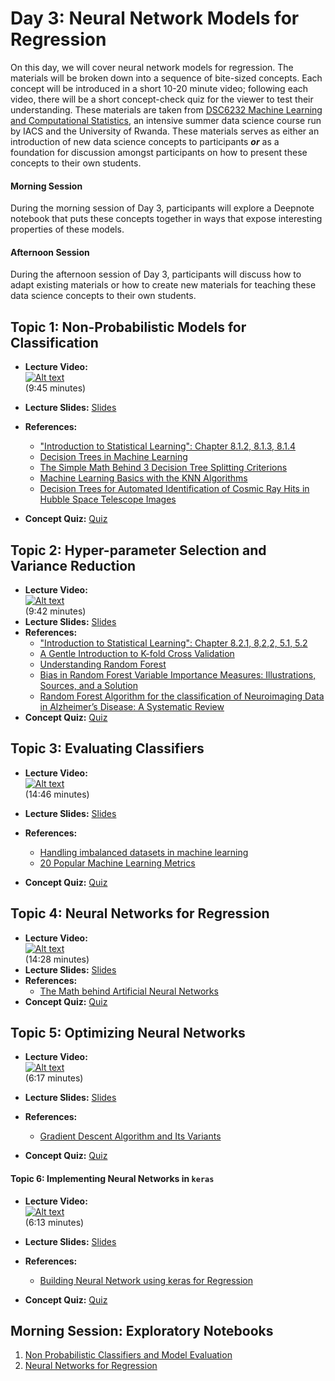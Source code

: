 # Day 3: Neural Network Models for Regression

On this day, we will cover neural network models for regression. The materials will be broken down into a sequence of
bite-sized concepts. Each concept will be introduced in a short 10-20 minute video; following each video, there will be a
short concept-check quiz for the viewer to test their understanding. These materials are taken from [DSC6232 Machine Learning and Computational Statistics](https://onefishy.github.io/Rwanda-Data-Science/), an intensive summer data science course run by IACS and the University of Rwanda. These materials
serves as either an introduction of new data science concepts to participants ***or*** as a foundation for discussion amongst
participants on how to present these concepts to their own students.

#### Morning Session
During the morning session of Day 3, participants will explore a Deepnote notebook that puts these concepts together in ways
that expose interesting properties of these models. 

#### Afternoon Session
During the afternoon session of Day 3, participants will discuss how to adapt existing materials or how to create new
materials for teaching these data science concepts to their own students.

## **Topic 1:** Non-Probabilistic Models for Classification

- **Lecture Video:** <br>
[![Alt text](https://img.youtube.com/vi/TPiSr1wbUtg/0.jpg)](https://youtu.be/TPiSr1wbUtg) <br>
(9:45 minutes)

- **Lecture Slides:** [Slides](https://drive.google.com/file/d/1taP00yHX7aLVDwMNBkrnBWd3IMimERVi/view?usp=sharing)
- **References:** 
  - ["Introduction to Statistical Learning": Chapter 8.1.2, 8.1.3, 8.1.4](https://github.com/tpn/pdfs/blob/master/An%20Introduction%20To%20Statistical%20Learning%20with%20Applications%20in%20R%20(ISLR%20Sixth%20Printing).pdf)
  - [Decision Trees in Machine Learning](https://towardsdatascience.com/decision-trees-in-machine-learning-641b9c4e8052)
  - [The Simple Math Behind 3 Decision Tree Splitting Criterions](https://towardsdatascience.com/the-simple-math-behind-3-decision-tree-splitting-criterions-85d4de2a75fe)
  - [Machine Learning Basics with the KNN Algorithms](https://towardsdatascience.com/machine-learning-basics-with-the-k-nearest-neighbors-algorithm-6a6e71d01761)
  - [Decision Trees for Automated Identification of Cosmic Ray Hits in Hubble Space Telescope Images](https://iopscience.iop.org/article/10.1086/133551/meta)
- **Concept Quiz:** [Quiz](https://docs.google.com/forms/d/e/1FAIpQLScU_kxRK5uNThepAtAf52Yhreg2FZMaiolSbV612bbssJr1Gg/viewform?usp=sf_link)
    
## **Topic 2:**  Hyper-parameter Selection and Variance Reduction

- **Lecture Video:** <br>
[![Alt text](https://img.youtube.com/vi/5lBjG8tJubM/0.jpg)](https://youtu.be/5lBjG8tJubM) <br>
(9:42 minutes)
- **Lecture Slides:** [Slides](https://drive.google.com/file/d/14W13NJCXSVH1pl6Xx_Yj7Ybwp1wzXAQR/view?usp=sharing)
- **References:** 
  - ["Introduction to Statistical Learning": Chapter 8.2.1, 8,2,2, 5.1, 5.2](https://github.com/tpn/pdfs/blob/master/An%20Introduction%20To%20Statistical%20Learning%20with%20Applications%20in%20R%20(ISLR%20Sixth%20Printing).pdf)
  - [A Gentle Introduction to K-fold Cross Validation](https://machinelearningmastery.com/k-fold-cross-validation/)
  - [Understanding Random Forest](https://towardsdatascience.com/understanding-random-forest-58381e0602d2)
  - [Bias in Random Forest Variable Importance Measures: Illustrations, Sources, and a Solution](https://link.springer.com/article/10.1186/1471-2105-8-25)
  - [Random Forest Algorithm for the classification of Neuroimaging Data in Alzheimer’s Disease: A Systematic Review](https://www.frontiersin.org/articles/10.3389/fnagi.2017.00329/full)
- **Concept Quiz:** [Quiz](https://docs.google.com/forms/d/e/1FAIpQLScTtjpHg4svVZ6DETiyW9gaHghrTg63wSOyjWzrFkd-AAtEtQ/viewform?usp=sf_link)
    
## **Topic 3:** Evaluating Classifiers

- **Lecture Video:** <br>
[![Alt text](https://img.youtube.com/vi/vJFnbAsmZaE/0.jpg)](https://youtu.be/vJFnbAsmZaE) <br>
(14:46 minutes)

- **Lecture Slides:** [Slides](https://drive.google.com/file/d/1oTrqQw0doU3kwj_zofU1GBfV_-hE07xf/view?usp=sharing)
  
- **References:** 
  - [Handling imbalanced datasets in machine learning](https://towardsdatascience.com/handling-imbalanced-datasets-in-machine-learning-7a0e84220f28)
  - [20 Popular Machine Learning Metrics](https://towardsdatascience.com/20-popular-machine-learning-metrics-part-1-classification-regression-evaluation-metrics-1ca3e282a2ce)  
- **Concept Quiz:** [Quiz](https://docs.google.com/forms/d/e/1FAIpQLSe6yDU-_h_hsxEdZeV6d8boYE5DuXzzFs7-jjave0Exh-AEBQ/viewform?usp=sf_link)

## **Topic 4:** Neural Networks for Regression

- **Lecture Video:** <br>
[![Alt text](https://img.youtube.com/vi/_XWdu5ip4n4/0.jpg)](https://youtu.be/_XWdu5ip4n4) <br>
(14:28 minutes)
- **Lecture Slides:** [Slides](https://drive.google.com/file/d/1-oDJEzReIyNsmakv6LtS0dP27tmU3V1v/view?usp=sharing)
- **References:** 
  - [The Math behind Artificial Neural Networks](https://towardsdatascience.com/the-heart-of-artificial-neural-networks-26627e8c03ba)
- **Concept Quiz:** [Quiz](https://docs.google.com/forms/d/e/1FAIpQLSd7Ynz47sC_1_EHdSp1IusBF2Ulo5hdTZt-S2xfNVQhYMLmCw/viewform?usp=sf_link)

## **Topic 5:** Optimizing Neural Networks

- **Lecture Video:** <br>
[![Alt text](https://img.youtube.com/vi/wabJS4Nkxeg/0.jpg)](https://youtu.be/wabJS4Nkxeg) <br>
(6:17 minutes)

- **Lecture Slides:** [Slides](https://drive.google.com/file/d/1JqUUfqj81ioExFhyTwBw8HYpbj__7uMF/view?usp=sharing)
- **References:** 
  - [Gradient Descent Algorithm and Its Variants](https://towardsdatascience.com/gradient-descent-algorithm-and-its-variants-10f652806a3)
- **Concept Quiz:** [Quiz](https://docs.google.com/forms/d/e/1FAIpQLSd3z0gXS7ep0CTjmsTGUXf5rsbAW-gfuMwJtVcj7qB-fFAXAQ/viewform?usp=sf_link)

#### **Topic 6:** Implementing Neural Networks in `keras`
- **Lecture Video:** <br>
[![Alt text](https://img.youtube.com/vi/sbg9y4L1sKo/0.jpg)](https://youtu.be/sbg9y4L1sKo) <br>
(6:13 minutes)

- **Lecture Slides:** [Slides](https://drive.google.com/file/d/1OsENAg2OdIVoJwE50g6Q37i_msEZxRzC/view?usp=sharing)
- **References:** 
  - [Building Neural Network using keras for Regression](https://medium.com/datadriveninvestor/building-neural-network-using-keras-for-regression-ceee5a9eadff)
- **Concept Quiz:** [Quiz](https://docs.google.com/forms/d/e/1FAIpQLSdJvWwrhGIpQJv6AbIdLkPW0Y2BRTJ944MYhgyzoQLfIshdqQ/viewform?usp=sf_link)


## Morning Session: Exploratory Notebooks
1. [Non Probabilistic Classifiers and Model Evaluation](https://deepnote.com/project/aa4ceb92-4323-4985-bc06-aa8df6ee45ca)
2. [Neural Networks for Regression](https://deepnote.com/project/523bbc1e-4b14-424b-917a-c39eced4f667)
